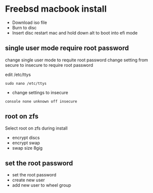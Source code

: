 # Freebsd macbook install

* Download iso file
* Burn to disc
* Insert disc restart mac and hold down alt to boot into efi mode

## single user mode require root password

change single user mode to requite root password
change setting from secure to insecure to require root password

edit /etc/ttys

```
sudo nano /etc/ttys
```

* change settings to insecure

```
console none unknown off insecure
```

## root on zfs

Select root on zfs during install

* encrypt discs
* encrypt swap
* swap size 8gig

## set the root password

* set the root password
* create new user
* add new user to wheel group
